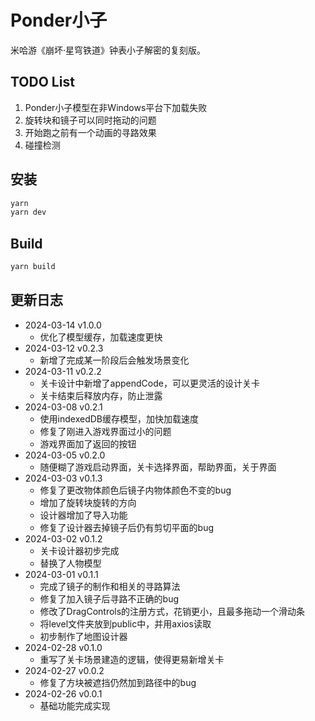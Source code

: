 # Ponder小子

米哈游《崩坏·星穹铁道》钟表小子解密的复刻版。

## TODO List

1. Ponder小子模型在非Windows平台下加载失败
2. 旋转块和镜子可以同时拖动的问题
3. 开始跑之前有一个动画的寻路效果
4. 碰撞检测

## 安装

```bash
yarn
yarn dev
```

## Build

```bash
yarn build
```

## 更新日志

 - 2024-03-14 v1.0.0
   - 优化了模型缓存，加载速度更快
 - 2024-03-12 v0.2.3
   - 新增了完成某一阶段后会触发场景变化
 - 2024-03-11 v0.2.2
   - 关卡设计中新增了appendCode，可以更灵活的设计关卡
   - 关卡结束后释放内存，防止泄露
 - 2024-03-08 v0.2.1
   - 使用indexedDB缓存模型，加快加载速度
   - 修复了刚进入游戏界面过小的问题
   - 游戏界面加了返回的按钮
 - 2024-03-05 v0.2.0
   - 随便糊了游戏启动界面，关卡选择界面，帮助界面，关于界面
 - 2024-03-03 v0.1.3
   - 修复了更改物体颜色后镜子内物体颜色不变的bug
   - 增加了旋转块旋转的方向
   - 设计器增加了导入功能
   - 修复了设计器去掉镜子后仍有剪切平面的bug
 - 2024-03-02 v0.1.2
   - 关卡设计器初步完成
   - 替换了人物模型
 - 2024-03-01 v0.1.1
   - 完成了镜子的制作和相关的寻路算法
   - 修复了加入镜子后寻路不正确的bug
   - 修改了DragControls的注册方式，花销更小，且最多拖动一个滑动条
   - 将level文件夹放到public中，并用axios读取
   - 初步制作了地图设计器
 - 2024-02-28 v0.1.0
   - 重写了关卡场景建造的逻辑，使得更易新增关卡
 - 2024-02-27 v0.0.2
   - 修复了方块被遮挡仍然加到路径中的bug
 - 2024-02-26 v0.0.1
   - 基础功能完成实现